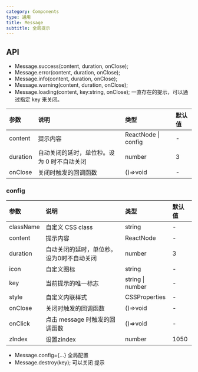 ```yaml
---
category: Components
type: 通用
title: Message
subtitle: 全局提示
---
```



## API

* Message.success(content, duration, onClose);
* Message.error(content, duration, onClose);
* Message.info(content, duration, onClose);
* Message.warning(content, duration, onClose);
* Message.loading(content, key:string, onClose); 一直存在的提示，可以通过指定 key 来关闭。

| 参数     | 说明                                        | 类型                | 默认值 |
| :------- | :------------------------------------------ | :------------------ | :----- |
| content  | 提示内容                                    | ReactNode \| config | -      |
| duration | 自动关闭的延时，单位秒。设为 0 时不自动关闭 | number              | 3      |
| onClose  | 关闭时触发的回调函数                        | ()=>void            | -      |

### config

| 参数      | 说明                                      | 类型             | 默认值 |
| :-------- | :---------------------------------------- | :--------------- | :----- |
| className | 自定义 CSS class                          | string           | -      |
| content   | 提示内容                                  | ReactNode        | -      |
| duration  | 自动关闭的延时，单位秒。设为0时不自动关闭 | number           | 3      |
| icon      | 自定义图标                                | string           | -      |
| key       | 当前提示的唯一标志                        | string \| number | -      |
| style     | 自定义内联样式                            | CSSProperties    | -      |
| onClose   | 关闭时触发的回调函数                      | ()=>void         | -      |
| onClick   | 点击 message 时触发的回调函数             | ()=>void         | -      |
|zIndex      | 设置zindex                              |number           |1050     |

* Message.config={...} 全局配置
* Message.destroy(key); 可以关闭 提示
